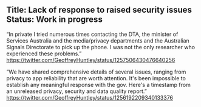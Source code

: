 Title: Lack of response to raised security issues
Status: Work in progress
---

“In private I tried numerous times contacting the DTA, the minister of Services Australia and the media/privacy departments and the Australian Signals Directorate to pick up the phone. I was not the only researcher who experienced these problems.”
https://twitter.com/GeoffreyHuntley/status/1257506430476640256 

“We have shared comprehensive details of several issues, ranging from privacy to app reliability that are worth attention. It's been impossible to establish any meaningful response with the gov. Here's a timestamp from an unreleased privacy, security and data quality report.”
https://twitter.com/GeoffreyHuntley/status/1256192209340133376 

